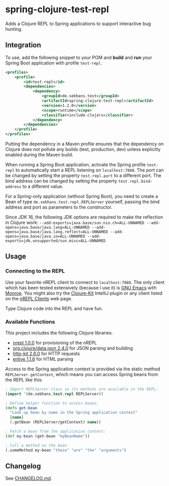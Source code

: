 # spring-clojure-test-repl
Adds a Clojure REPL to Spring applications to support interactive bug hunting.

## Integration
To use, add the following snippet to your POM and **build** and **run** your Spring Boot application with profile
`test-repl`.
```xml
<profiles>
    <profile>
        <id>test-repl</id>
        <dependencies>
            <dependency>
                <groupId>de.sebhans.test</groupId>
                <artifactId>spring-clojure-test-repl</artifactId>
                <version>1.2.0</version>
                <scope>runtime</scope>
                <classifier>include-clojars</classifier>
            </dependency>
        </dependencies>
    </profile>
</profiles>
```

Putting the dependency in a Maven profile ensures that the dependency on Clojure does not pollute any builds (test, production, dev) unless explicitly enabled during the Maven build.

When running a Spring Boot application, activate the Spring profile `test-repl` to automatically start a REPL listening on `localhost:7888`.
The port can be changed by setting the property `test.repl.port` to a different port.
The bind address can be changed by setting the property `test.repl.bind-address` to a different value.

For a Spring-only application (without Spring Boot), you need to create a Bean of type `de.sebhans.test.repl.REPLServer` yourself, passing the bind address and port as parameters to the constructor.

Since JDK 16, the following JDK options are required to make the reflection in Clojure work: `--add-exports=java.base/sun.nio.ch=ALL-UNNAMED --add-opens=java.base/java.lang=ALL-UNNAMED --add-opens=java.base/java.lang.reflect=ALL-UNNAMED --add-opens=java.base/java.io=ALL-UNNAMED --add-exports=jdk.unsupported/sun.misc=ALL-UNNAMED`

## Usage

### Connecting to the REPL
Use your favorite nREPL client to connect to `localhost:7888`.
The only client which has been tested extensively (because I use it) is
[GNU Emacs](https://www.gnu.org/software/emacs/) with [Monroe](https://github.com/sanel/monroe/).
You might also try the [Clojure-Kit](https://plugins.jetbrains.com/plugin/8636-clojure-kit) IntelliJ plugin
or any client listed on the [nREPL Clients](https://nrepl.org/nrepl/usage/clients.html) web page.

Type Clojure code into the REPL and have fun.

### Available Functions
This project includes the following Clojure libraries.
* [nrepl 1.0.0](https://github.com/nrepl/nrepl) for provisioning of the nREPL
* [org.clojure/data.json 2.4.0](https://github.com/clojure/data.json) for JSON parsing and building
* [http-kit 2.6.0](https://github.com/http-kit/http-kit) for HTTP requests
* [enlive 1.1.6](https://github.com/cgrand/enlive) for HTML parsing

Access to the Spring application context is provided via the static method `REPLServer.getContext`,
which means you can access Spring beans from the REPL like this:
```clojure
; Import REPLServer class so its methods are available in the REPL:
(import '(de.sebhans.test.repl REPLServer))

; Define helper function to access beans:
(defn get-bean
  "Look up bean by name in the Spring application context"
  [name]
  (.getBean (REPLServer/getContext) name))

; Fetch a bean from the application context:
(def my-bean (get-bean "myBeanName"))

; Call a method on the bean
(.someMethod my-bean "these" "are" "the" "arguments")
```

## Changelog
See [CHANGELOG.md](CHANGELOG.md).
